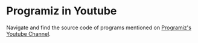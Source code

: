 # Programiz in Youtube

Navigate and find the source code of programs mentioned on [Programiz's Youtube Channel](https://www.youtube.com/channel/UCREFp3D_n8JfcDonlm7Mpyw "Programiz's Youtube Channel").
